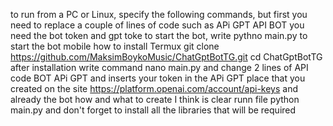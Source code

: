 to run from a PC or Linux, specify the following commands, but first you need to replace a couple of lines of code such as APi GPT API BOT you need the bot token and gpt toke to start the bot, write pythno main.py to start the bot mobile how to install Termux git clone https://github.com/MaksimBoykoMusic/ChatGptBotTG.git cd ChatGptBotTG after installation write command nano main.py and change 2 lines of API code BOT APi GPT and inserts your token in the APi GPT place that you created on the site https://platform.openai.com/account/api-keys and already the bot how and what to create I think is clear runn file python main.py and don't forget to install all the libraries that will be required
